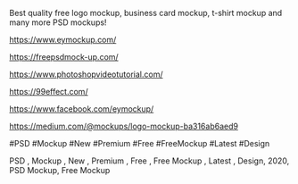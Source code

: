 Best quality free logo mockup, business card mockup, t-shirt mockup and many more PSD mockups!

https://www.eymockup.com/

https://freepsdmock-up.com/

https://www.photoshopvideotutorial.com/

https://99effect.com/

https://www.facebook.com/eymockup/



https://medium.com/@mockups/logo-mockup-ba316ab6aed9

#PSD  #Mockup  #New  #Premium  #Free #FreeMockup  #Latest #Design



PSD , Mockup , New , Premium , Free , Free Mockup , Latest , Design, 2020, PSD Mockup, Free Mockup
